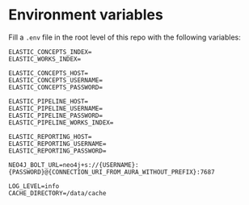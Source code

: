 # Environment variables

Fill a `.env` file in the root level of this repo with the following variables:

```
ELASTIC_CONCEPTS_INDEX=
ELASTIC_WORKS_INDEX=

ELASTIC_CONCEPTS_HOST=
ELASTIC_CONCEPTS_USERNAME=
ELASTIC_CONCEPTS_PASSWORD=

ELASTIC_PIPELINE_HOST=
ELASTIC_PIPELINE_USERNAME=
ELASTIC_PIPELINE_PASSWORD=
ELASTIC_PIPELINE_WORKS_INDEX=

ELASTIC_REPORTING_HOST=
ELASTIC_REPORTING_USERNAME=
ELASTIC_REPORTING_PASSWORD=

NEO4J_BOLT_URL=neo4j+s://{USERNAME}:{PASSWORD}@{CONNECTION_URI_FROM_AURA_WITHOUT_PREFIX}:7687

LOG_LEVEL=info
CACHE_DIRECTORY=/data/cache
```
